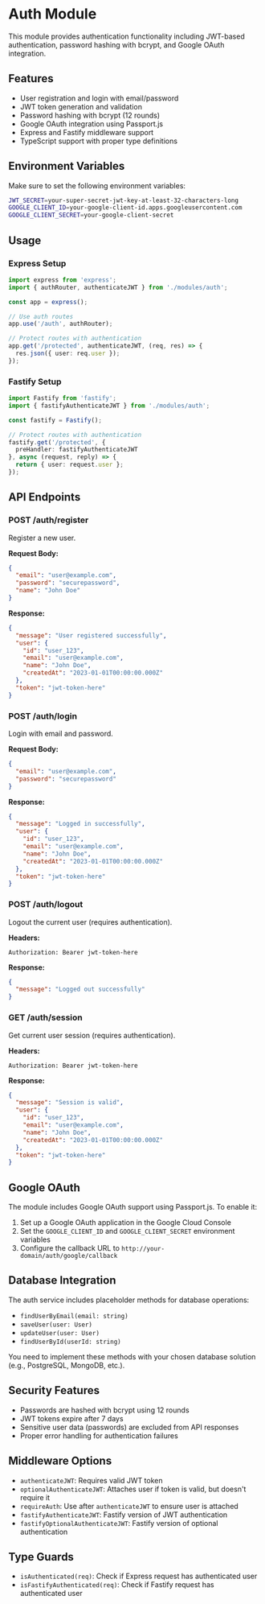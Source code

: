 # Auth Module

This module provides authentication functionality including JWT-based authentication, password hashing with bcrypt, and Google OAuth integration.

## Features

- User registration and login with email/password
- JWT token generation and validation
- Password hashing with bcrypt (12 rounds)
- Google OAuth integration using Passport.js
- Express and Fastify middleware support
- TypeScript support with proper type definitions

## Environment Variables

Make sure to set the following environment variables:

```bash
JWT_SECRET=your-super-secret-jwt-key-at-least-32-characters-long
GOOGLE_CLIENT_ID=your-google-client-id.apps.googleusercontent.com
GOOGLE_CLIENT_SECRET=your-google-client-secret
```

## Usage

### Express Setup

```typescript
import express from 'express';
import { authRouter, authenticateJWT } from './modules/auth';

const app = express();

// Use auth routes
app.use('/auth', authRouter);

// Protect routes with authentication
app.get('/protected', authenticateJWT, (req, res) => {
  res.json({ user: req.user });
});
```

### Fastify Setup

```typescript
import Fastify from 'fastify';
import { fastifyAuthenticateJWT } from './modules/auth';

const fastify = Fastify();

// Protect routes with authentication
fastify.get('/protected', {
  preHandler: fastifyAuthenticateJWT
}, async (request, reply) => {
  return { user: request.user };
});
```

## API Endpoints

### POST /auth/register
Register a new user.

**Request Body:**
```json
{
  "email": "user@example.com",
  "password": "securepassword",
  "name": "John Doe"
}
```

**Response:**
```json
{
  "message": "User registered successfully",
  "user": {
    "id": "user_123",
    "email": "user@example.com",
    "name": "John Doe",
    "createdAt": "2023-01-01T00:00:00.000Z"
  },
  "token": "jwt-token-here"
}
```

### POST /auth/login
Login with email and password.

**Request Body:**
```json
{
  "email": "user@example.com",
  "password": "securepassword"
}
```

**Response:**
```json
{
  "message": "Logged in successfully",
  "user": {
    "id": "user_123",
    "email": "user@example.com",
    "name": "John Doe",
    "createdAt": "2023-01-01T00:00:00.000Z"
  },
  "token": "jwt-token-here"
}
```

### POST /auth/logout
Logout the current user (requires authentication).

**Headers:**
```
Authorization: Bearer jwt-token-here
```

**Response:**
```json
{
  "message": "Logged out successfully"
}
```

### GET /auth/session
Get current user session (requires authentication).

**Headers:**
```
Authorization: Bearer jwt-token-here
```

**Response:**
```json
{
  "message": "Session is valid",
  "user": {
    "id": "user_123",
    "email": "user@example.com",
    "name": "John Doe",
    "createdAt": "2023-01-01T00:00:00.000Z"
  },
  "token": "jwt-token-here"
}
```

## Google OAuth

The module includes Google OAuth support using Passport.js. To enable it:

1. Set up a Google OAuth application in the Google Cloud Console
2. Set the `GOOGLE_CLIENT_ID` and `GOOGLE_CLIENT_SECRET` environment variables
3. Configure the callback URL to `http://your-domain/auth/google/callback`

## Database Integration

The auth service includes placeholder methods for database operations:

- `findUserByEmail(email: string)`
- `saveUser(user: User)`
- `updateUser(user: User)`
- `findUserById(userId: string)`

You need to implement these methods with your chosen database solution (e.g., PostgreSQL, MongoDB, etc.).

## Security Features

- Passwords are hashed with bcrypt using 12 rounds
- JWT tokens expire after 7 days
- Sensitive user data (passwords) are excluded from API responses
- Proper error handling for authentication failures

## Middleware Options

- `authenticateJWT`: Requires valid JWT token
- `optionalAuthenticateJWT`: Attaches user if token is valid, but doesn't require it
- `requireAuth`: Use after `authenticateJWT` to ensure user is attached
- `fastifyAuthenticateJWT`: Fastify version of JWT authentication
- `fastifyOptionalAuthenticateJWT`: Fastify version of optional authentication

## Type Guards

- `isAuthenticated(req)`: Check if Express request has authenticated user
- `isFastifyAuthenticated(req)`: Check if Fastify request has authenticated user

